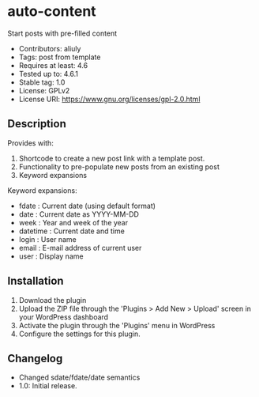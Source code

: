 # auto-content

Start posts with pre-filled content

- Contributors: aliuly
- Tags: post from template
- Requires at least: 4.6
- Tested up to: 4.6.1
- Stable tag: 1.0
- License: GPLv2
- License URI: https://www.gnu.org/licenses/gpl-2.0.html


## Description

Provides with:

1. Shortcode to create a new post link with a template post.
2. Functionality to pre-populate new posts from an existing post
3. Keyword expansions

Keyword expansions:

* fdate : Current date (using default format)
* date : Current date as YYYY-MM-DD
* week : Year and week of the year
* datetime : Current date and time
* login : User name
* email : E-mail address of current user
* user : Display name


## Installation

1. Download the plugin
2. Upload the ZIP file through the 'Plugins > Add New > Upload' screen in your WordPress dashboard
3. Activate the plugin through the 'Plugins' menu in WordPress
4. Configure the settings for this plugin.

## Changelog

  - Changed sdate/fdate/date semantics
- 1.0:
  Initial release.

